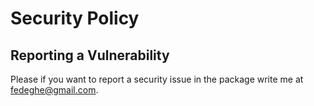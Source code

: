 # Security Policy

## Reporting a Vulnerability

Please if you want to report a security issue in the package write me at fedeghe@gmail.com.
